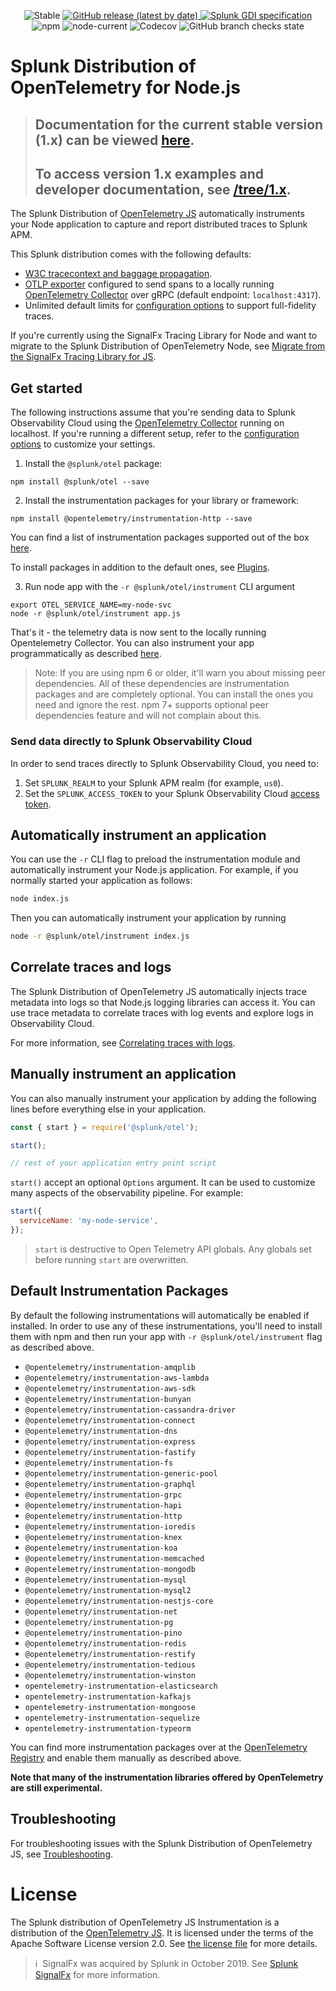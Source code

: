 <p align="center">
  <img alt="Stable" src="https://img.shields.io/badge/status-stable-informational?style=for-the-badge">
  <a href="https://github.com/signalfx/splunk-otel-js/releases">
    <img alt="GitHub release (latest by date)" src="https://img.shields.io/github/v/release/signalfx/splunk-otel-js?include_prereleases&style=for-the-badge">
  </a>
  <a href="https://github.com/signalfx/gdi-specification/releases/tag/v1.2.0">
    <img alt="Splunk GDI specification" src="https://img.shields.io/badge/GDI-1.2.0-blueviolet?style=for-the-badge">
  </a>
  <img alt="npm" src="https://img.shields.io/npm/v/@splunk/otel?style=for-the-badge">
  <img alt="node-current" src="https://img.shields.io/node/v/@splunk/otel?style=for-the-badge">
  <img alt="Codecov" src="https://img.shields.io/codecov/c/github/signalfx/splunk-otel-js?style=for-the-badge&token=XKXjEQKGaK">
  <img alt="GitHub branch checks state" src="https://img.shields.io/github/workflow/status/signalfx/splunk-otel-js/Continuous%20Integration/main?style=for-the-badge">
</p>

# Splunk Distribution of OpenTelemetry for Node.js

> ## **Documentation for the current stable version (1.x) can be viewed [here](https://quickdraw.splunk.com/redirect/?product=Observability&location=nodejs.application&version=current).**
> ## **To access version 1.x examples and developer documentation, see [/tree/1.x](https://github.com/signalfx/splunk-otel-js/tree/1.x).**

The Splunk Distribution of [OpenTelemetry JS](https://github.com/open-telemetry/opentelemetry-js) automatically instruments your Node application to capture and report distributed traces to Splunk APM.

This Splunk distribution comes with the following defaults:

- [W3C tracecontext and baggage propagation](https://www.w3.org/TR/trace-context).
- [OTLP exporter](https://www.npmjs.com/package/@opentelemetry/exporter-trace-otlp-grpc)
  configured to send spans to a locally running [OpenTelemetry Collector](https://github.com/open-telemetry/opentelemetry-collector) over gRPC
  (default endpoint: `localhost:4317`).
- Unlimited default limits for [configuration options](#trace-configuration) to
  support full-fidelity traces.

If you're currently using the SignalFx Tracing Library for Node and want to migrate to the Splunk Distribution of OpenTelemetry Node, see [Migrate from the SignalFx Tracing Library for JS](./MIGRATING.md).

## Get started

The following instructions assume that you're sending data to Splunk Observability Cloud using the [OpenTelemetry Collector](https://docs.splunk.com/Observability/gdi/opentelemetry/opentelemetry.html) running on localhost. If you're running a different setup, refer to the [configuration options](./docs/advanced-config.md) to customize your settings.

1. Install the `@splunk/otel` package:

```
npm install @splunk/otel --save
```

2. Install the instrumentation packages for your library or framework:

```
npm install @opentelemetry/instrumentation-http --save
```

You can find a list of instrumentation packages supported out of the box [here](#default-instrumentation-packages).

To install packages in addition to the default ones, see [Plugins](./docs/plugins.md).

3. Run node app with the `-r @splunk/otel/instrument` CLI argument

```
export OTEL_SERVICE_NAME=my-node-svc
node -r @splunk/otel/instrument app.js
```

That's it - the telemetry data is now sent to the locally running Opentelemetry Collector. You can also instrument your app programmatically as described [here](#instrument-with-code).

> Note: If you are using npm 6 or older, it'll warn you about missing peer
> dependencies. All of these dependencies are instrumentation packages and are
> completely optional. You can install the ones you need and ignore the rest.
> npm 7+ supports optional peer dependencies feature and will not complain
> about this.

### Send data directly to Splunk Observability Cloud

In order to send traces directly to Splunk Observability Cloud, you need to:

1. Set `SPLUNK_REALM` to your Splunk APM realm (for example, `us0`).
1. Set the `SPLUNK_ACCESS_TOKEN` to your Splunk Observability Cloud [access token](https://docs.splunk.com/Observability/admin/authentication-tokens/api-access-tokens.html).

## Automatically instrument an application

You can use the `-r` CLI flag to preload the instrumentation module and automatically instrument your Node.js application.
For example, if you normally started your application as follows:

```bash
node index.js
```

Then you can automatically instrument your application by running

```bash
node -r @splunk/otel/instrument index.js
```

## Correlate traces and logs

The Splunk Distribution of OpenTelemetry JS automatically injects trace metadata into logs so that Node.js logging libraries can access it. You can use trace metadata to correlate traces with log events and explore logs in Observability Cloud.

For more information, see [Correlating traces with logs](./docs/correlate-logs-traces.md).

## Manually instrument an application<a name="instrument-with-code"></a>

You can also manually instrument your application by adding the following lines before everything else in your application.

```js
const { start } = require('@splunk/otel');

start();

// rest of your application entry point script
```
`start()` accept an optional `Options` argument. It can be used to customize many aspects of the observability pipeline. For example:

```js
start({
  serviceName: 'my-node-service',
});
```

> `start` is destructive to Open Telemetry API globals. Any globals set before running `start` are overwritten.

## Default Instrumentation Packages<a name="default-instrumentation-packages"></a>

By default the following instrumentations will automatically be enabled if installed. In order to use
any of these instrumentations, you'll need to install them with npm and then run your app with `-r @splunk/otel/instrument` flag as described above.

* `@opentelemetry/instrumentation-amqplib`
* `@opentelemetry/instrumentation-aws-lambda`
* `@opentelemetry/instrumentation-aws-sdk`
* `@opentelemetry/instrumentation-bunyan`
* `@opentelemetry/instrumentation-cassandra-driver`
* `@opentelemetry/instrumentation-connect`
* `@opentelemetry/instrumentation-dns`
* `@opentelemetry/instrumentation-express`
* `@opentelemetry/instrumentation-fastify`
* `@opentelemetry/instrumentation-fs`
* `@opentelemetry/instrumentation-generic-pool`
* `@opentelemetry/instrumentation-graphql`
* `@opentelemetry/instrumentation-grpc`
* `@opentelemetry/instrumentation-hapi`
* `@opentelemetry/instrumentation-http`
* `@opentelemetry/instrumentation-ioredis`
* `@opentelemetry/instrumentation-knex`
* `@opentelemetry/instrumentation-koa`
* `@opentelemetry/instrumentation-memcached`
* `@opentelemetry/instrumentation-mongodb`
* `@opentelemetry/instrumentation-mysql`
* `@opentelemetry/instrumentation-mysql2`
* `@opentelemetry/instrumentation-nestjs-core`
* `@opentelemetry/instrumentation-net`
* `@opentelemetry/instrumentation-pg`
* `@opentelemetry/instrumentation-pino`
* `@opentelemetry/instrumentation-redis`
* `@opentelemetry/instrumentation-restify`
* `@opentelemetry/instrumentation-tedious`
* `@opentelemetry/instrumentation-winston`
* `opentelemetry-instrumentation-elasticsearch`
* `opentelemetry-instrumentation-kafkajs`
* `opentelemetry-instrumentation-mongoose`
* `opentelemetry-instrumentation-sequelize`
* `opentelemetry-instrumentation-typeorm`

You can find more instrumentation packages over at the [OpenTelemetry Registry](https://opentelemetry.io/registry/?language=js) and enable them manually as described above.

**Note that many of the instrumentation libraries offered by OpenTelemetry are still experimental.**

## Troubleshooting

For troubleshooting issues with the Splunk Distribution of OpenTelemetry JS, see [Troubleshooting](./docs/troubleshooting.md).

# License

The Splunk distribution of OpenTelemetry JS Instrumentation is a
distribution of the [OpenTelemetry JS](https://github.com/open-telemetry/opentelemetry-js).
It is licensed under the terms of the Apache Software License version 2.0. See [the
license file](./LICENSE) for more details.

>ℹ️&nbsp;&nbsp;SignalFx was acquired by Splunk in October 2019. See [Splunk SignalFx](https://www.splunk.com/en_us/investor-relations/acquisitions/signalfx.html) for more information.
